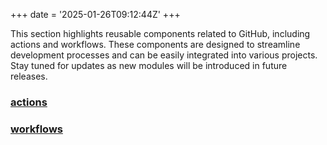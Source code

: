 +++
date = '2025-01-26T09:12:44Z'
+++

This section highlights reusable components related to GitHub, including actions and workflows. These components are designed to streamline development processes and can be easily integrated into various projects. Stay tuned for updates as new modules will be introduced in future releases.

### [actions](./actions)
### [workflows](./workflows)